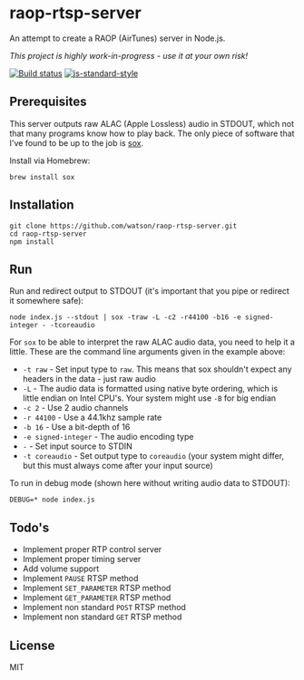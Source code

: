 # raop-rtsp-server

An attempt to create a RAOP (AirTunes) server in Node.js.

*This project is highly work-in-progress - use it at your own risk!*

[![Build status](https://travis-ci.org/watson/raop-rtsp-server.svg?branch=master)](https://travis-ci.org/watson/raop-rtsp-server)
[![js-standard-style](https://img.shields.io/badge/code%20style-standard-brightgreen.svg?style=flat)](https://github.com/feross/standard)

## Prerequisites

This server outputs raw ALAC (Apple Lossless) audio in STDOUT, which not
that many programs know how to play back. The only piece of software
that I've found to be up to the job is
[sox](http://sox.sourceforge.net).

Install via Homebrew:

```
brew install sox
```

## Installation

```
git clone https://github.com/watson/raop-rtsp-server.git
cd raop-rtsp-server
npm install
```

## Run

Run and redirect output to STDOUT (it's important that you pipe or
redirect it somewhere safe):

```
node index.js --stdout | sox -traw -L -c2 -r44100 -b16 -e signed-integer - -tcoreaudio
```

For `sox` to be able to interpret the raw ALAC audio data, you need to
help it a little. These are the command line arguments given in the
example above:

- `-t raw` - Set input type to `raw`. This means that sox shouldn't
  expect any headers in the data - just raw audio
- `-L` - The audio data is formatted using native byte ordering, which
  is little endian on Intel CPU's. Your system might use `-B` for big
  endian
- `-c 2` - Use 2 audio channels
- `-r 44100` - Use a 44.1khz sample rate
- `-b 16` - Use a bit-depth of 16
- `-e signed-integer` - The audio encoding type
- `-` - Set input source to STDIN
- `-t coreaudio` - Set output type to `coreaudio` (your system might
  differ, but this must always come after your input source)

To run in debug mode (shown here without writing audio data to STDOUT):

```
DEBUG=* node index.js
```

## Todo's

- Implement proper RTP control server
- Implement proper timing server
- Add volume support
- Implement `PAUSE` RTSP method
- Implement `SET_PARAMETER` RTSP method
- Implement `GET_PARAMETER` RTSP method
- Implement non standard `POST` RTSP method
- Implement non standard `GET` RTSP method

## License

MIT
